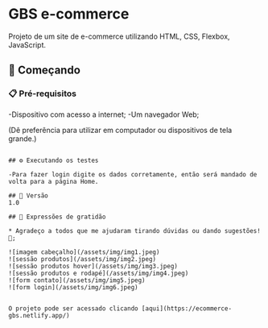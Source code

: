 # GBS e-commerce

Projeto de um site de e-commerce utilizando HTML, CSS, Flexbox, JavaScript.
## 🚀 Começando


### 📋 Pré-requisitos

-Dispositivo com acesso a internet;
-Um navegador Web;

(Dê preferência para utilizar em computador ou dispositivos de tela grande.)
```

## ⚙️ Executando os testes

-Para fazer login digite os dados corretamente, então será mandado de volta para a página Home.

## 📌 Versão
1.0

## 🎁 Expressões de gratidão

* Agradeço a todos que me ajudaram tirando dúvidas ou dando sugestões! 🍺;

![imagem cabeçalho](/assets/img/img1.jpeg)
![sessão produtos](/assets/img/img2.jpeg)
![sessão produtos hover](/assets/img/img3.jpeg)
![sessão produtos e rodapé](/assets/img/img4.jpeg)
![form contato](/assets/img/img5.jpeg)
![form login](/assets/img/img6.jpeg)


O projeto pode ser acessado clicando [aqui](https://ecommerce-gbs.netlify.app/)